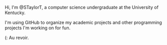 Hi, I'm @STaylorT, a computer science undergraduate at the University of Kentucky.

I'm using GitHub to organize my academic projects and other programming projects I'm working on for fun.

(: 
Au revoir.

<!---
STaylorT/STaylorT is a ✨ special ✨ repository because its `README.md` (this file) appears on your GitHub profile.
You can click the Preview link to take a look at your changes.
--->
